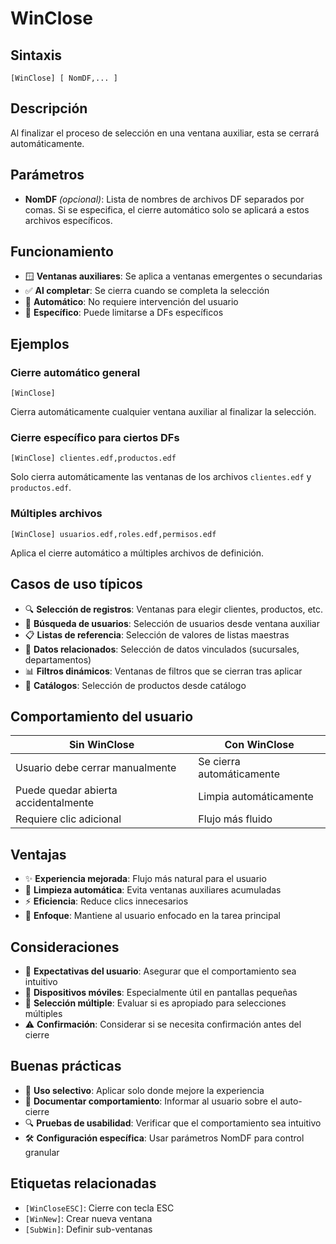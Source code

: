 # WinClose

## Sintaxis
```
[WinClose] [ NomDF,... ]
```

## Descripción
Al finalizar el proceso de selección en una ventana auxiliar, esta se cerrará automáticamente.

## Parámetros
- **NomDF** *(opcional)*: Lista de nombres de archivos DF separados por comas. Si se especifica, el cierre automático solo se aplicará a estos archivos específicos.

## Funcionamiento
- 🪟 **Ventanas auxiliares**: Se aplica a ventanas emergentes o secundarias
- ✅ **Al completar**: Se cierra cuando se completa la selección
- 🔄 **Automático**: No requiere intervención del usuario
- 🎯 **Específico**: Puede limitarse a DFs específicos

## Ejemplos

### Cierre automático general
```
[WinClose]
```
Cierra automáticamente cualquier ventana auxiliar al finalizar la selección.

### Cierre específico para ciertos DFs
```
[WinClose] clientes.edf,productos.edf
```
Solo cierra automáticamente las ventanas de los archivos `clientes.edf` y `productos.edf`.

### Múltiples archivos
```
[WinClose] usuarios.edf,roles.edf,permisos.edf
```
Aplica el cierre automático a múltiples archivos de definición.

## Casos de uso típicos
- 🔍 **Selección de registros**: Ventanas para elegir clientes, productos, etc.
- 👥 **Búsqueda de usuarios**: Selección de usuarios desde ventana auxiliar
- 📋 **Listas de referencia**: Selección de valores de listas maestras
- 🏢 **Datos relacionados**: Selección de datos vinculados (sucursales, departamentos)
- 📊 **Filtros dinámicos**: Ventanas de filtros que se cierran tras aplicar
- 🛒 **Catálogos**: Selección de productos desde catálogo

## Comportamiento del usuario
| Sin WinClose | Con WinClose |
|--------------|--------------|
| Usuario debe cerrar manualmente | Se cierra automáticamente |
| Puede quedar abierta accidentalmente | Limpia automáticamente |
| Requiere clic adicional | Flujo más fluido |

## Ventajas
- ✨ **Experiencia mejorada**: Flujo más natural para el usuario
- 🧹 **Limpieza automática**: Evita ventanas auxiliares acumuladas
- ⚡ **Eficiencia**: Reduce clics innecesarios
- 🎯 **Enfoque**: Mantiene al usuario enfocado en la tarea principal

## Consideraciones
- 🤔 **Expectativas del usuario**: Asegurar que el comportamiento sea intuitivo
- 📱 **Dispositivos móviles**: Especialmente útil en pantallas pequeñas
- 🔄 **Selección múltiple**: Evaluar si es apropiado para selecciones múltiples
- ⚠️ **Confirmación**: Considerar si se necesita confirmación antes del cierre

## Buenas prácticas
- 🎯 **Uso selectivo**: Aplicar solo donde mejore la experiencia
- 📝 **Documentar comportamiento**: Informar al usuario sobre el auto-cierre
- 🔍 **Pruebas de usabilidad**: Verificar que el comportamiento sea intuitivo
- 🛠️ **Configuración específica**: Usar parámetros NomDF para control granular

## Etiquetas relacionadas
- `[WinCloseESC]`: Cierre con tecla ESC
- `[WinNew]`: Crear nueva ventana
- `[SubWin]`: Definir sub-ventanas